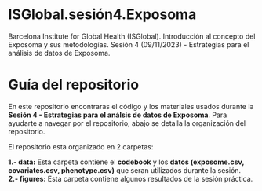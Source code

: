 # ISGlobal.sesión4.Exposoma

Barcelona Institute for Global Health (ISGlobal). Introducción al concepto del Exposoma y sus metodologías. Sesión 4 (09/11/2023) - Estrategias para el análisis de datos de Exposoma.

# Guía del repositorio
En este repositorio encontraras el código y los materiales usados durante la **Sesión 4 - Estrategias para el análsis de datos de Exposoma**. Para ayudarte a navegar por el repositorio, abajo se detalla la organización del repositorio. 

El repositorio esta organizado en 2 carpetas:

**1.- data:** Esta carpeta contiene el **codebook** y los **datos (exposome.csv, covariates.csv, phenotype.csv)** que seran utilizados durante la sesión.  
**2.- figures:** Esta carpeta contiene algunos resultados de la sesión práctica. 



